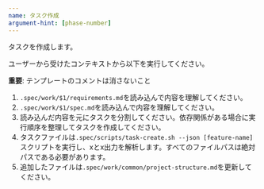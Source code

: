 ```yaml
---
name: タスク作成
argument-hint: [phase-number]
---
```


タスクを作成します。

ユーザーから受けたコンテキストから以下を実行してください。

**重要**: テンプレートのコメントは消さないこと

1. `.spec/work/$1/requirements.md`を読み込んで内容を理解してください。
2. `.spec/work/$1/spec.md`を読み込んで内容を理解してください。
3. 読み込んだ内容を元にタスクを分割してください。依存関係がある場合に実行順序を整理してタスクを作成してください。
4. タスクファイルは`.spec/scripts/task-create.sh --json [feature-name]`スクリプトを実行し、xとx出力を解析します。すべてのファイルパスは絶対パスである必要があります。
5. 追加したファイルは`.spec/work/common/project-structure.md`を更新してください。
